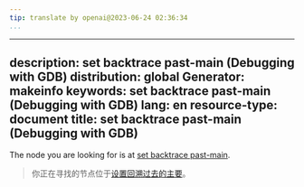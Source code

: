 ```yaml
---
tip: translate by openai@2023-06-24 02:36:34
...
```

---
description: set backtrace past-main (Debugging with GDB)
distribution: global
Generator: makeinfo
keywords: set backtrace past-main (Debugging with GDB)
lang: en
resource-type: document
title: set backtrace past-main (Debugging with GDB)
---

The node you are looking for is at [set backtrace past-main](Backtrace.html#set-backtrace-past_002dmain).

> 你正在寻找的节点位于[设置回溯过去的主要](Backtrace.html#set-backtrace-past_002dmain)。
